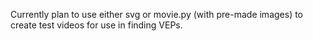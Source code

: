 Currently plan to use either svg or movie.py (with pre-made images) to create test videos for use in finding VEPs.
